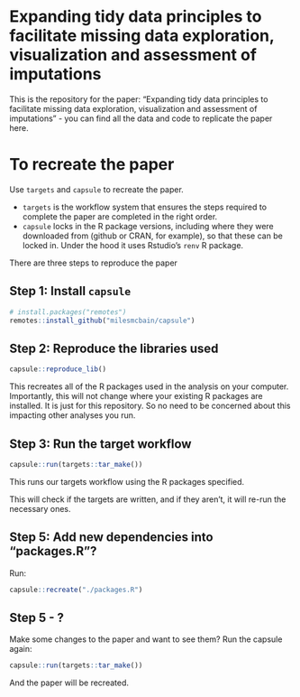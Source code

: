 
<!-- README.md is generated from README.Rmd. Please edit that file -->

# Expanding tidy data principles to facilitate missing data exploration, visualization and assessment of imputations

This is the repository for the paper: “Expanding tidy data principles to
facilitate missing data exploration, visualization and assessment of
imputations” - you can find all the data and code to replicate the paper
here.

<!-- badges: start -->
<!-- badges: end -->

# To recreate the paper

Use `targets` and `capsule` to recreate the paper.

-   `targets` is the workflow system that ensures the steps required to
    complete the paper are completed in the right order.
-   `capsule` locks in the R package versions, including where they were
    downloaded from (github or CRAN, for example), so that these can be
    locked in. Under the hood it uses Rstudio’s `renv` R package.

There are three steps to reproduce the paper

## Step 1: Install `capsule`

``` r
# install.packages("remotes")
remotes::install_github("milesmcbain/capsule")
```

## Step 2: Reproduce the libraries used

``` r
capsule::reproduce_lib()
```

This recreates all of the R packages used in the analysis on your
computer. Importantly, this will not change where your existing R
packages are installed. It is just for this repository. So no need to be
concerned about this impacting other analyses you run.

## Step 3: Run the target workflow

``` r
capsule::run(targets::tar_make())
```

This runs our targets workflow using the R packages specified.

This will check if the targets are written, and if they aren’t, it will
re-run the necessary ones.

## Step 5: Add new dependencies into “packages.R”?

Run:

``` r
capsule::recreate("./packages.R")
```

## Step 5 - ?

Make some changes to the paper and want to see them? Run the capsule
again:

``` r
capsule::run(targets::tar_make())
```

And the paper will be recreated.
